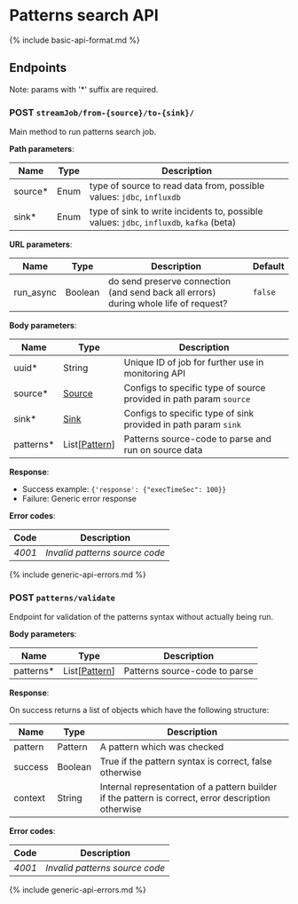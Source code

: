 # Patterns search API

{% include basic-api-format.md %}


## Endpoints

Note: params with '*' suffix are required.

### POST `streamJob/from-{source}/to-{sink}/`
Main method to run patterns search job.

__Path parameters__:

Name | Type | Description
---- | ---- | -----------
source* | Enum | type of source to read data from, possible values: `jdbc`, `influxdb`
sink* | Enum | type of sink to write incidents to, possible values: `jdbc`, `influxdb`, `kafka` (beta)

__URL parameters__:

Name | Type | Description | Default
---- | ---- | ----------- | -------
run_async | Boolean | do send preserve connection (and send back all errors) during whole life of request? | `false`

__Body parameters__:

Name | Type | Description
---- | ---- | -----------
uuid* | String | Unique ID of job for further use in monitoring API
source* | [Source](./model/sources.md) | Configs to specific type of source provided in path param `source`
sink* | [Sink](./model/sinks.md) | Configs to specific type of sink provided in path param `sink`
patterns* | List[[Pattern](./model/pattern.md)] | Patterns source-code to parse and run on source data


__Response__: 
- Success example: `{'response': {"execTimeSec": 100}}`
- Failure: Generic error response


__Error codes__:

Code | Description
---- | -----------
*4001* | *Invalid patterns source code*
{% include generic-api-errors.md %}

### POST `patterns/validate`
Endpoint for validation of the patterns syntax without actually being run.

__Body parameters__:

Name | Type | Description
---- | ---- | -----------
patterns* | List[[Pattern](./model/pattern.md)] | Patterns source-code to parse

__Response__:

On success returns a list of objects which have the following structure:

Name | Type | Description
---- | ---- | -----------
pattern | Pattern | A pattern which was checked
success | Boolean | True if the pattern syntax is correct, false otherwise
context | String | Internal representation of a pattern builder if the pattern is correct, error description otherwise

__Error codes__:

Code | Description
---- | -----------
*4001* | *Invalid patterns source code*
{% include generic-api-errors.md %}
